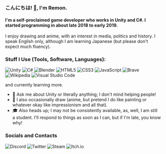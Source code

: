 ### こんにちは! 👋, I'm Remon.
#### I'm a self-proclaimed game developer who works in Unity and C#. I started programming in about late 2018 to early 2019.

I enjoy drawing and anime, with an interest in media, politics and history.
I speak English only, although I am learning Japanese (but please don't expect much fluency).

### Stuff I Use (Tools, Software, Languages):
![Unity](https://img.shields.io/badge/unity-%23000000.svg?style=for-the-badge&logo=unity&logoColor=white)
![C#](https://img.shields.io/badge/c%23-%23239120.svg?style=for-the-badge&logo=c-sharp&logoColor=white)
![Blender](https://img.shields.io/badge/blender-%23F5792A.svg?style=for-the-badge&logo=blender&logoColor=white)
![HTML5](https://img.shields.io/badge/html5-%23E34F26.svg?style=for-the-badge&logo=html5&logoColor=white)
![CSS3](https://img.shields.io/badge/css3-%231572B6.svg?style=for-the-badge&logo=css3&logoColor=white)
![JavaScript](https://img.shields.io/badge/javascript-%23323330.svg?style=for-the-badge&logo=javascript&logoColor=%23F7DF1E)
![Brave](https://img.shields.io/badge/Brave-FB542B?style=for-the-badge&logo=Brave&logoColor=white)
![Wikipedia](https://img.shields.io/badge/Wikipedia-%23000000.svg?style=for-the-badge&logo=wikipedia&logoColor=white)
![Visual Studio Code](https://img.shields.io/badge/Visual%20Studio%20Code-0078d7.svg?style=for-the-badge&logo=visual-studio-code&logoColor=white)

and currently learning more.

* 💬 Ask me about Unity or literally anything; I don't mind helping people!
* 🎨 I also occasionally draw (anime, but pretend I do like painting or whatever okay like impressionism and all that).
* 🎓 Also heads up; I may not be consistently available, as, well, I am still a student. I'll respond to things as soon as I can, but if I'm late, you know why!

### Socials and Contacts
![Discord](https://img.shields.io/badge/Discord-%235865F2.svg?style=for-the-badge&logo=discord&logoColor=white)
![Twitter](https://img.shields.io/badge/Twitter-%231DA1F2.svg?style=for-the-badge&logo=Twitter&logoColor=white)
![Steam](https://img.shields.io/badge/steam-%23000000.svg?style=for-the-badge&logo=steam&logoColor=white)
![Itch.io](https://img.shields.io/badge/Itch-%23FF0B34.svg?style=for-the-badge&logo=Itch.io&logoColor=white)
